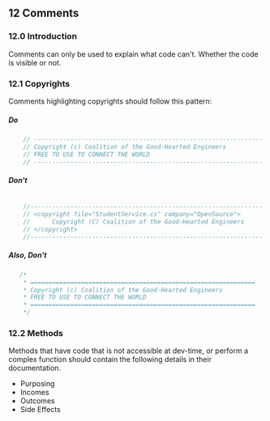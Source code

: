 ## 12 Comments

### 12.0 Introduction
Comments can only be used to explain what code can't. Whether the code is visible or not.

### 12.1 Copyrights
Comments highlighting copyrights should follow this pattern:

##### Do
```csharp
    // ---------------------------------------------------------------
    // Copyright (c) Coalition of the Good-Hearted Engineers
    // FREE TO USE TO CONNECT THE WORLD
    // ---------------------------------------------------------------
```

##### Don't
```csharp

    //----------------------------------------------------------------
    // <copyright file="StudentService.cs" company="OpenSource">
    //      Copyright (C) Coalition of the Good-Hearted Engineers
    // </copyright>
    //----------------------------------------------------------------

```

##### Also, Don't
```csharp
   /* 
    * ==============================================================
    * Copyright (c) Coalition of the Good-Hearted Engineers
    * FREE TO USE TO CONNECT THE WORLD
    * ==============================================================
    */
```

### 12.2 Methods
Methods that have code that is not accessible at dev-time, or perform a complex function should contain the following details in their documentation.

- Purposing
- Incomes
- Outcomes
- Side Effects


